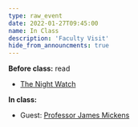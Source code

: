 ```yaml
---
type: raw_event
date: 2022-01-27T09:45:00
name: In Class
description: 'Faculty Visit'
hide_from_announcments: true
---
```


**Before class:** read
* [The Night Watch](https://www.usenix.org/system/files/1311_05-08_mickens.pdf)

**In class:**
* Guest: [Professor James Mickens](https://mickens.seas.harvard.edu/) 


